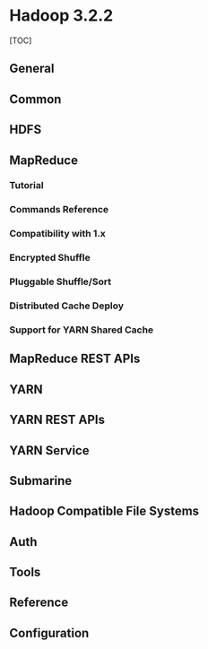 # Hadoop 3.2.2

[TOC]

## General

## Common

## HDFS

## MapReduce

### Tutorial

### Commands Reference

### Compatibility with 1.x

### Encrypted Shuffle

### Pluggable Shuffle/Sort

### Distributed Cache Deploy

### Support for YARN Shared Cache



## MapReduce REST APIs

## YARN

## YARN REST APIs

## YARN Service

## Submarine

## Hadoop Compatible File Systems

## Auth

## Tools

## Reference

## Configuration

